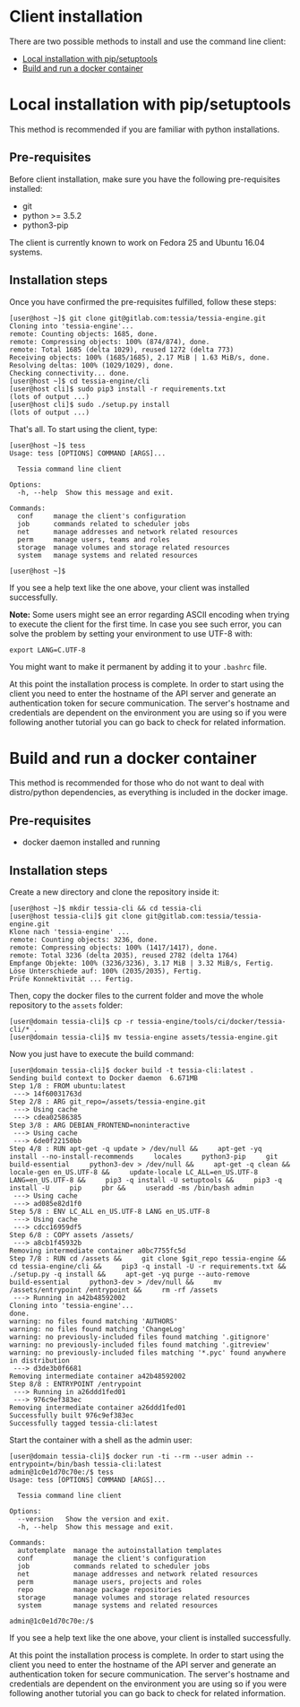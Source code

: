<!--
Copyright 2016, 2017 IBM Corp.

Licensed under the Apache License, Version 2.0 (the "License");
you may not use this file except in compliance with the License.
You may obtain a copy of the License at

   http://www.apache.org/licenses/LICENSE-2.0

Unless required by applicable law or agreed to in writing, software
distributed under the License is distributed on an "AS IS" BASIS,
WITHOUT WARRANTIES OR CONDITIONS OF ANY KIND, either express or implied.
See the License for the specific language governing permissions and
limitations under the License.
-->
# Client installation

There are two possible methods to install and use the command line client:

- [Local installation with pip/setuptools](#local-installation-with-pipsetuptools)
- [Build and run a docker container](#build-and-run-a-docker-container)

# Local installation with pip/setuptools

This method is recommended if you are familiar with python installations.

## Pre-requisites

Before client installation, make sure you have the following pre-requisites installed:

* git
* python >= 3.5.2
* python3-pip

The client is currently known to work on Fedora 25 and Ubuntu 16.04 systems.

## Installation steps

Once you have confirmed the pre-requisites fulfilled, follow these steps:

```
[user@host ~]$ git clone git@gitlab.com:tessia/tessia-engine.git
Cloning into 'tessia-engine'...
remote: Counting objects: 1685, done.
remote: Compressing objects: 100% (874/874), done.
remote: Total 1685 (delta 1029), reused 1272 (delta 773)
Receiving objects: 100% (1685/1685), 2.17 MiB | 1.63 MiB/s, done.
Resolving deltas: 100% (1029/1029), done.
Checking connectivity... done.
[user@host ~]$ cd tessia-engine/cli
[user@host cli]$ sudo pip3 install -r requirements.txt
(lots of output ...)
[user@host cli]$ sudo ./setup.py install
(lots of output ...)
```

That's all. To start using the client, type:

```
[user@host ~]$ tess
Usage: tess [OPTIONS] COMMAND [ARGS]...

  Tessia command line client

Options:
  -h, --help  Show this message and exit.

Commands:
  conf     manage the client's configuration
  job      commands related to scheduler jobs
  net      manage addresses and network related resources
  perm     manage users, teams and roles
  storage  manage volumes and storage related resources
  system   manage systems and related resources

[user@host ~]$
```

If you see a help text like the one above, your client was installed successfully.

**Note:** Some users might see an error regarding ASCII encoding when trying to execute the client for the first time.
In case you see such error, you can solve the problem by setting your environment to use UTF-8 with:
```
export LANG=C.UTF-8
```

You might want to make it permanent by adding it to your ```.bashrc``` file.

At this point the installation process is complete. In order to start using the client you need to enter the hostname of the API server and generate an authentication token for
secure communication. The server's hostname and credentials are dependent on the environment you are using so if you were following another tutorial you can go back to check
for related information.

# Build and run a docker container

This method is recommended for those who do not want to deal with distro/python dependencies, as everything is included in the docker image.

## Pre-requisites

- docker daemon installed and running

## Installation steps

Create a new directory and clone the repository inside it:

```
[user@host ~]$ mkdir tessia-cli && cd tessia-cli
[user@host tessia-cli]$ git clone git@gitlab.com:tessia/tessia-engine.git
Klone nach 'tessia-engine' ...
remote: Counting objects: 3236, done.
remote: Compressing objects: 100% (1417/1417), done.
remote: Total 3236 (delta 2035), reused 2782 (delta 1764)
Empfange Objekte: 100% (3236/3236), 3.17 MiB | 3.32 MiB/s, Fertig.
Löse Unterschiede auf: 100% (2035/2035), Fertig.
Prüfe Konnektivität ... Fertig.
```

Then, copy the docker files to the current folder and move the whole repository to the `assets` folder:

```
[user@domain tessia-cli]$ cp -r tessia-engine/tools/ci/docker/tessia-cli/* .
[user@domain tessia-cli]$ mv tessia-engine assets/tessia-engine.git
```

Now you just have to execute the build command:

```
[user@domain tessia-cli]$ docker build -t tessia-cli:latest .
Sending build context to Docker daemon  6.671MB
Step 1/8 : FROM ubuntu:latest
 ---> 14f60031763d
Step 2/8 : ARG git_repo=/assets/tessia-engine.git
 ---> Using cache
 ---> cdea02586385
Step 3/8 : ARG DEBIAN_FRONTEND=noninteractive
 ---> Using cache
 ---> 6de0f22150bb
Step 4/8 : RUN apt-get -q update > /dev/null &&     apt-get -yq install --no-install-recommends     locales     python3-pip     git     build-essential     python3-dev > /dev/null &&     apt-get -q clean &&     locale-gen en_US.UTF-8 &&     update-locale LC_ALL=en_US.UTF-8 LANG=en_US.UTF-8 &&     pip3 -q install -U setuptools &&     pip3 -q install -U     pip     pbr &&     useradd -ms /bin/bash admin
 ---> Using cache
 ---> ad085e82d1f0
Step 5/8 : ENV LC_ALL en_US.UTF-8 LANG en_US.UTF-8
 ---> Using cache
 ---> cdcc16959df5
Step 6/8 : COPY assets /assets/
 ---> a8cb1f45932b
Removing intermediate container a0bc7755fc5d
Step 7/8 : RUN cd /assets &&     git clone $git_repo tessia-engine &&     cd tessia-engine/cli &&     pip3 -q install -U -r requirements.txt &&     ./setup.py -q install &&     apt-get -yq purge --auto-remove     build-essential     python3-dev > /dev/null &&     mv /assets/entrypoint /entrypoint &&     rm -rf /assets
 ---> Running in a42b48592002
Cloning into 'tessia-engine'...
done.
warning: no files found matching 'AUTHORS'
warning: no files found matching 'ChangeLog'
warning: no previously-included files found matching '.gitignore'
warning: no previously-included files found matching '.gitreview'
warning: no previously-included files matching '*.pyc' found anywhere in distribution
 ---> d3de3b0f6681
Removing intermediate container a42b48592002
Step 8/8 : ENTRYPOINT /entrypoint
 ---> Running in a26ddd1fed01
 ---> 976c9ef383ec
Removing intermediate container a26ddd1fed01
Successfully built 976c9ef383ec
Successfully tagged tessia-cli:latest
```

Start the container with a shell as the admin user:

```
[user@domain tessia-cli]$ docker run -ti --rm --user admin --entrypoint=/bin/bash tessia-cli:latest
admin@1c0e1d70c70e:/$ tess
Usage: tess [OPTIONS] COMMAND [ARGS]...

  Tessia command line client

Options:
  --version   Show the version and exit.
  -h, --help  Show this message and exit.

Commands:
  autotemplate  manage the autoinstallation templates
  conf          manage the client's configuration
  job           commands related to scheduler jobs
  net           manage addresses and network related resources
  perm          manage users, projects and roles
  repo          manage package repositories
  storage       manage volumes and storage related resources
  system        manage systems and related resources

admin@1c0e1d70c70e:/$
```

If you see a help text like the one above, your client is installed successfully.

At this point the installation process is complete. In order to start using the client you need to enter the hostname of the API server and generate an authentication token for
secure communication. The server's hostname and credentials are dependent on the environment you are using so if you were following another tutorial you can go back to check
for related information.

